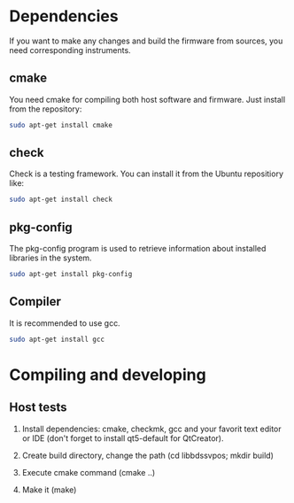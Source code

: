 # Dependencies

If you want to make any changes and build the firmware from sources, you need corresponding instruments. 

## сmake

You need cmake for compiling both host software and firmware. Just install from the repository:
```sh
sudo apt-get install cmake
```

## check

Check is a testing framework. You can install it from the Ubuntu repositiory like:
```sh
sudo apt-get install check
```

## pkg-config

The pkg-config program is used to retrieve information about installed libraries in the system.
```sh
sudo apt-get install pkg-config
```

## Сompiler

It is recommended to use gcc. 

```sh
sudo apt-get install gcc
```

# Compiling and developing


## Host tests

1.  Install dependencies: cmake, checkmk, gcc and your favorit text editor or IDE (don't forget to install qt5-default for QtCreator).

2.  Create build directory, change the path (cd libbdssvpos; mkdir build)

3.  Execute cmake command (cmake ..)

4.  Make it (make)

